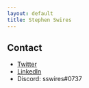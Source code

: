 ```yaml
---
layout: default
title: Stephen Swires
---
```


## Contact

- [Twitter](https://twitter.com/sswires89)
- [LinkedIn](https://www.linkedin.com/in/stephen-swires/)
- Discord: sswires#0737
